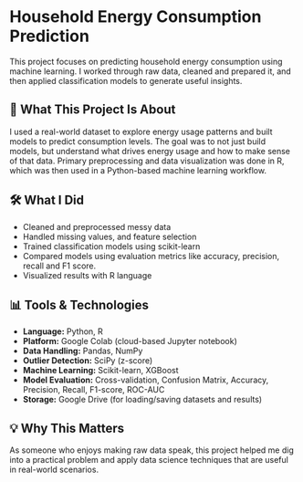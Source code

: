 # Household Energy Consumption Prediction

This project focuses on predicting household energy consumption using machine learning. I worked through raw data, cleaned and prepared it, and then applied classification models to generate useful insights.

## 📌 What This Project Is About
I used a real-world dataset to explore energy usage patterns and built models to predict consumption levels. The goal was to not just build models, but understand what drives energy usage and how to make sense of that data.
Primary preprocessing and data visualization was done in R, which was then used in a Python-based machine learning workflow.

## 🛠️ What I Did
- Cleaned and preprocessed messy data
- Handled missing values, and feature selection
- Trained classification models using scikit-learn
- Compared models using evaluation metrics like accuracy, precision, recall and F1 score.
- Visualized results with R language

## 📊 Tools & Technologies

- **Language:** Python, R
- **Platform:** Google Colab (cloud-based Jupyter notebook)  
- **Data Handling:** Pandas, NumPy  
- **Outlier Detection:** SciPy (z-score)  
- **Machine Learning:** Scikit-learn, XGBoost  
- **Model Evaluation:** Cross-validation, Confusion Matrix, Accuracy, Precision, Recall, F1-score, ROC-AUC  
- **Storage:** Google Drive (for loading/saving datasets and results)

## 💡 Why This Matters
As someone who enjoys making raw data speak, this project helped me dig into a practical problem and apply data science techniques that are useful in real-world scenarios.
